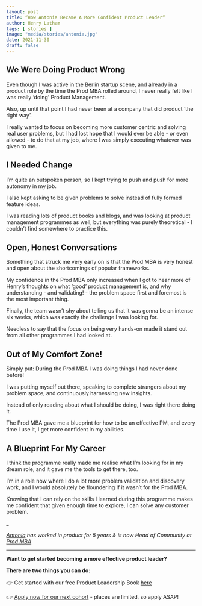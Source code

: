 ```yaml
---
layout: post
title: “How Antonia Became A More Confident Product Leader“
author: Henry Latham
tags: [ stories ]
image: "media/stories/antonia.jpg"
date: 2021-11-30
draft: false
---
```


## We Were Doing Product Wrong

Even though I was active in the Berlin startup scene, and already in a product role by the time the Prod MBA rolled around, I never really felt like I was really ‘doing’ Product Management.


Also, up until that point I had never been at a company that did product ‘the right way’.


I really wanted to focus on becoming more customer centric and solving real user problems, but I had lost hope that I would ever be able - or even allowed - to do that at my job, where I was simply executing whatever was given to me.


## I Needed Change

I’m quite an outspoken person, so I kept trying to push and push for more autonomy in my job.


I also kept asking to be given problems to solve instead of fully formed feature ideas.


I was reading lots of product books and blogs, and was looking at product management programmes as well, but everything was purely theoretical - I couldn’t find somewhere to practice this.


## Open, Honest Conversations

Something that struck me very early on is that the Prod MBA is very honest and open about the shortcomings of popular frameworks.


My confidence in the Prod MBA only increased when I got to hear more of Henry’s thoughts on what ‘good’ product management is, and why understanding - and validating! - the problem space first and foremost is the most important thing.


Finally, the team wasn’t shy about telling us that it was gonna be an intense six weeks, which was exactly the challenge I was looking for.


Needless to say that the focus on being very hands-on made it stand out from all other programmes I had looked at.


## Out of My Comfort Zone!

Simply put: During the Prod MBA I was doing things I had never done before!


I was putting myself out there, speaking to complete strangers about my problem space, and continuously harnessing new insights.


Instead of only reading about what I should be doing, I was right there doing it.


The Prod MBA gave me a blueprint for how to be an effective PM, and every time I use it, I get more confident in my abilities.


## A Blueprint For My Career

I think the programme really made me realise what I’m looking for in my dream role, and it gave me the tools to get there, too.


I’m in a role now where I do a lot more problem validation and discovery work, and I would absolutely be floundering if it wasn’t for the Prod MBA.


Knowing that I can rely on the skills I learned during this programme makes me confident that given enough time to explore, I can solve any customer problem.



_


*[Antonia](https://www.linkedin.com/in/landiantonia/) has worked in product for 5 years & is now Head of Community at [Prod MBA](https://prod.mba/bootcamp-prod-mba/)*



---


**Want to get started becoming a more effective product leader?**

**There are two things you can do:**

👉 Get started with our free Product Leadership Book [here](https://www.prod.mba/free-product-leadership-book)

👉 [Apply now for our next cohort](https://www.prod.mba/bootcamp-prod-mba) - places are limited, so apply ASAP!

